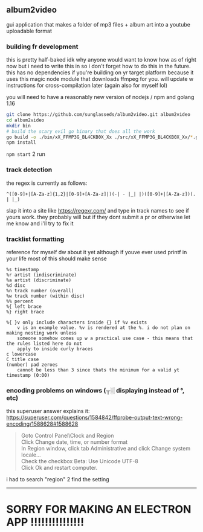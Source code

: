 ## album2video

gui application that makes a folder of mp3 files + album art into a youtube uploadable format

### building fr development

this is pretty half-baked idk why anyone would want to know how as of right now but i need to write this in so i don't forget how to do this in the future. this has no dependencies if you're building on yr target platform because it uses this magic node module that downloads ffmpeg for you. will update w instructions for cross-compilation later (again also for myself lol)

you will need to have a reasonably new version of nodejs / npm and golang 1.16
```bash
git clone https://github.com/sunglasseds/album2video.git album2video
cd album2video
mkdir bin
# build the scary evil go binary that does all the work
go build -o ./bin/xX_FFMP3G_BL4CKB0X_Xx ./src/xX_FFMP3G_BL4CKB0X_Xx/*.go
npm install
```
`npm start` 2 run

### track detection
the regex is currently as follows:
```regex
^([0-9]+|[A-Za-z]{1,2}|[0-9]+[A-Za-z]|)(-| - |_| |)([0-9]+|[A-Za-z])(. | |_)
```
slap it into a site like https://regexr.com/ and type in track names to see if yours work. they probably will but if they dont submit a pr or otherwise let me know and i'll try to fix it

### tracklist formatting
reference for myself dw about it yet although if youve ever used printf in your life most of this should make sense
```%t title
%s timestamp
%r artist (indiscriminate)
%a artist (discriminate)
%d disc
%n track number (overall)
%w track number (within disc)
%% percent
%{ left brace
%} right brace

%{ }v only include characters inside {} if %v exists
	v is an example value. %v is rendered at the %. i do not plan on making nesting work unless
	someone somehow comes up w a practical use case - this means that the rules listed here do not
	apply to inside curly braces
c lowercase
C title case
(number) pad zeroes
	cannot be less than 3 since thats the minimum for a valid yt timestamp (0:00)
```

### encoding problems on windows (┬░ displaying instead of °, etc)
this superuser answer explains it:
https://superuser.com/questions/1584842/ffprobe-output-text-wrong-encoding/1588628#1588628

> Goto Control Panel\Clock and Region <br>
> Click Change date, time, or number format <br>
> In Region window, click tab Administrative and click Change system locale... <br>
> Check the checkbox Beta: Use Unicode UTF-8 <br>
> Click Ok and restart computer. <br>

i had to search "region" 2 find the setting

---
# SORRY FOR MAKING AN ELECTRON APP !!!!!!!!!!!!!!!
